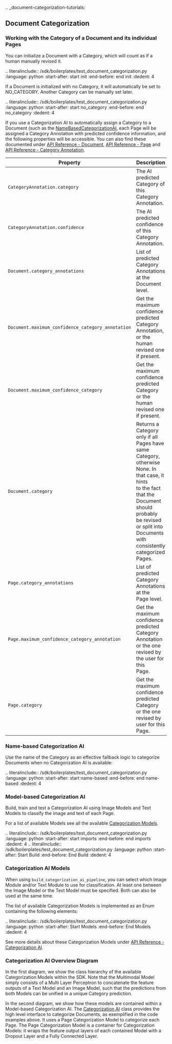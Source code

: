 .. _document-categorization-tutorials:
## Document Categorization

### Working with the Category of a Document and its individual Pages

You can initialize a Document with a Category, which will count as if a human manually revised it.

.. literalinclude:: /sdk/boilerplates/test_document_categorization.py
   :language: python
   :start-after: start init
   :end-before: end init
   :dedent: 4

If a Document is initialized with no Category, it will automatically be set to NO_CATEGORY. Another Category can be 
manually set later.

.. literalinclude:: /sdk/boilerplates/test_document_categorization.py
   :language: python
   :start-after: start no_category
   :end-before: end no_category
   :dedent: 4


If you use a Categorization AI to automatically assign a Category to a Document (such as the 
[NameBasedCategorizationAI](#name-based-categorization-ai), each Page will be assigned a 
Category Annotation with predicted confidence information, and the following properties will be accessible. You can 
also find these documented under [API Reference - Document](../../sourcecode.html#document), 
[API Reference - Page](../../sourcecode.html#page) and 
[API Reference - Category Annotation](../../sourcecode.html#category-annotation).

| Property                     | Description                                                                                                                                                                                                                       |
|-------------------------------|-----------------------------------------------------------------------------------------------------------------------------------------------------------------------------------------------------------------------------------|
| `CategoryAnnotation.category`    | The AI predicted Category of this Category<br>Annotation.                                                                                                                                                                         |
| `CategoryAnnotation.confidence`  | The AI predicted confidence of this Category<br>Annotation.                                                                                                                                                                       |
| `Document.category_annotations`   | List of predicted Category Annotations at the<br>Document level.                                                                                                                                                                  |
| `Document.maximum_confidence_category_annotation`   | Get the maximum confidence predicted Category<br>Annotation, or the human revised one if present.                                                                                                                                 |
| `Document.maximum_confidence_category`   | Get the maximum confidence predicted Category<br>or the human revised one if present.                                                                                                                                             |
| `Document.category`  | Returns a Category only if all Pages have same<br>Category, otherwise None. In that case, it hints<br>to the fact that the Document should probably<br>be revised or split into Documents with<br>consistently categorized Pages. |
| `Page.category_annotations`   | List of predicted Category Annotations at the<br>Page level.                                                                                                                                                                      |
| `Page.maximum_confidence_category_annotation`   | Get the maximum confidence predicted Category<br>Annotation or the one revised by the user for this<br>Page.                                                                                                                      |
| `Page.category`  | Get the maximum confidence predicted Category<br>or the one revised by user for this Page.                                                                                                                                        |

### Name-based Categorization AI

Use the name of the Category as an effective fallback logic to categorize Documents when no Categorization AI is available:

.. literalinclude:: /sdk/boilerplates/test_document_categorization.py
   :language: python
   :start-after: start name-based
   :end-before: end name-based
   :dedent: 4

### Model-based Categorization AI

Build, train and test a Categorization AI using Image Models and Text Models to classify the image and text of each Page.

For a list of available Models see all the available [Categorization Models](#categorization-ai-models).

.. literalinclude:: /sdk/boilerplates/test_document_categorization.py
   :language: python
   :start-after: start imports
   :end-before: end imports
   :dedent: 4
.. literalinclude:: /sdk/boilerplates/test_document_categorization.py
   :language: python
   :start-after: Start Build
   :end-before: End Build
   :dedent: 4

### Categorization AI Models

When using `build_categorization_ai_pipeline`, you can select which Image Module and/or Text Module to use for 
classification. At least one between the Image Model or the Text Model must be specified. Both can also be used 
at the same time.

The list of available Categorization Models is implemented as an Enum containing the following elements:

.. literalinclude:: /sdk/boilerplates/test_document_categorization.py
   :language: python
   :start-after: Start Models
   :end-before: End Models
   :dedent: 4

See more details about these Categorization Models under [API Reference - Categorization AI](../../sourcecode.html#categorization-ai).

### Categorization AI Overview Diagram

In the first diagram, we show the class hierarchy of the available Categorization Models within the SDK. Note that the 
Multimodal Model simply consists of a Multi Layer Perceptron to concatenate the feature outputs of a Text Model and an 
Image Model, such that the predictions from both Models can be unified in a unique Category prediction.

In the second diagram, we show how these models are contained within a Model-based Categorization AI. The 
[Categorization AI](https://dev.konfuzio.com/sdk/sourcecode.html#categorization-ai) class provides the high level 
interface to categorize Documents, as exemplified in the code examples above. It uses a Page Categorization Model 
to categorize each Page. The Page Categorization Model is a container for Categorization Models: it wraps the feature 
output layers of each contained Model with a Dropout Layer and a Fully Connected Layer.

<div class="mxgraph" style="max-width:100%;border:1px solid transparent;" data-mxgraph="{&quot;highlight&quot;:&quot;#0000ff&quot;,&quot;nav&quot;:true,&quot;resize&quot;:true,&quot;toolbar&quot;:&quot;zoom layers tags lightbox&quot;,&quot;edit&quot;:&quot;_blank&quot;,&quot;url&quot;:&quot;https://raw.githubusercontent.com/konfuzio-ai/konfuzio-sdk/master/docs/sdk/tutorials/document_categorization/CategorizationAI.drawio&quot;}"></div>
<script type="text/javascript" src="https://viewer.diagrams.net/embed2.js?&fetch=https%3A%2F%2Fraw.githubusercontent.com%2Fkonfuzio-ai%2Fkonfuzio-sdk%2Fmaster%2Fdocs%2Fsdk%2Fexamples%2Fdocument_categorization%2FCategorizationAI.drawio"></script>

